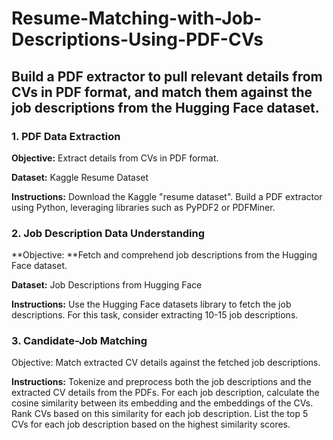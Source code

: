 # Resume-Matching-with-Job-Descriptions-Using-PDF-CVs
## Build a PDF extractor to pull relevant details from CVs in PDF format, and match them against the job descriptions from the Hugging Face dataset.
### 1. PDF Data Extraction
**Objective:** Extract details from CVs in PDF format.

**Dataset:** Kaggle Resume Dataset

**Instructions:**
Download the Kaggle "resume dataset".
Build a PDF extractor using Python, leveraging libraries such as PyPDF2 or
PDFMiner.

### 2. Job Description Data Understanding

**Objective: **Fetch and comprehend job descriptions from the Hugging Face dataset.

**Dataset:** Job Descriptions from Hugging Face

**Instructions:**
Use the Hugging Face datasets library to fetch the job descriptions. For this task,
consider extracting 10-15 job descriptions.

### 3. Candidate-Job Matching
Objective: Match extracted CV details against the fetched job descriptions.

**Instructions:**
Tokenize and preprocess both the job descriptions and the extracted CV details from
the PDFs.
For each job description, calculate the cosine similarity between its embedding and
the embeddings of the CVs.
Rank CVs based on this similarity for each job description.
List the top 5 CVs for each job description based on the highest similarity scores.

